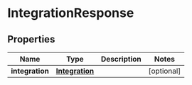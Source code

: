 

# IntegrationResponse

## Properties

Name | Type | Description | Notes
------------ | ------------- | ------------- | -------------
**integration** | [**Integration**](Integration.md) |  |  [optional]



